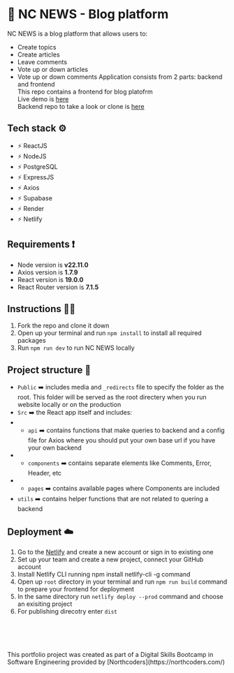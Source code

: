 # 📝 NC NEWS - Blog platform
NC NEWS is a blog platform that allows users to:
- Create topics
- Create articles
- Leave comments
- Vote up or down articles
- Vote up or down comments
Application consists from 2 parts: backend and frontend<br />
This repo contains a frontend for blog platofrm<br />
Live demo is [here](https://news-by-max-kly.netlify.app/)<br />
Backend repo to take a look or clone is [here](https://github.com/max-kly/nc-news)<br />
## Tech stack ⚙️
- ⚡ ReactJS
- ⚡ NodeJS
- ⚡ PostgreSQL
- ⚡ ExpressJS
- ⚡ Axios
- ⚡ Supabase
- ⚡ Render
- ⚡ Netlify
## Requirements ❗️
- Node version is **v22.11.0**
- Axios version is **1.7.9**
- React version is **19.0.0**
- React Router version is **7.1.5**<br />
## Instructions 👨‍💻
1. Fork the repo and clone it down
2. Open up your terminal and run `npm install` to install all required packages
3. Run `npm run dev` to run NC NEWS locally<br />
## Project structure 📁
- `Public` ➡️ includes media and `_redirects` file to specify the folder as the root. This folder will be served as the root directery when you run website locally or on the production<br />
- `Src` ➡️ the React app itself and includes:
- - `api` ➡️ contains functions that make queries to backend and a config file for Axios where you should put your own base url if you have your own backend
- - `components` ➡️ contains separate elements like Comments, Error, Header, etc
- - `pages` ➡️ contains available pages where Components are included
- `utils` ➡️ contains helper functions that are not related to quering a backend
## Deployment ☁️
1. Go to the [Netlify](https://www.netlify.com) and create a new account or sign in to existing one
2. Set up your team and create a new project, connect your GitHub account
3. Install Netlify CLI running npm install netlify-cli -g command
4. Open up `root` directory in your terminal and run `npm run build` command to prepare your frontend for deployment
5. In the same directory run `netlify deploy --prod` command and choose an exisiting project
6. For publishing direcotry enter `dist`
<br />
<br />
<br />
<br />
This portfolio project was created as part of a Digital Skills Bootcamp in Software Engineering provided by [Northcoders](https://northcoders.com/)